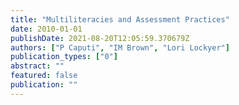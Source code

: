 ```yaml
---
title: "Multiliteracies and Assessment Practices"
date: 2010-01-01
publishDate: 2021-08-20T12:05:59.370679Z
authors: ["P Caputi", "IM Brown", "Lori Lockyer"]
publication_types: ["0"]
abstract: ""
featured: false
publication: ""
---
```


